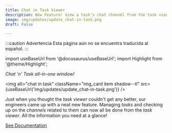 ```yaml
---
title: Chat in Task Viewer
description: New Feature! View a task's chat channel from the task viewer.
image: img/updates/update_chat-in-task.png
draft: False

---
```


:::caution Advertencia
Esta página aún no se encuentra traducida al español.
:::

import useBaseUrl from '@docusaurus/useBaseUrl'; 
import Highlight from '@theme/Highlight';


<div className="align-center">
<div className="card">
<div className="card__header">

<span className="hero__subtitle"><em>Chat 'n' Task all-in-one window!</em></span>

</div>
<div className="card__image">

<img alt="chat in task" className="img_card item shadow--tl" src={useBaseUrl('img/updates/update_chat-in-task.png')} />
<br/>

</div>
<div className="card__body">

Just when you thought the _task viewer_ couldn't get any better, our engineers came up with a neat new feature. Managing _tasks_ and checking up on the _channels_ related to them can now all be done from the _task viewer_. All the information you need at a glance!

</div>
<div className="card__footer text-center align-padding-center">

<a className="button button--info button--block" href="/docs/documentation/client/taskview#chat-in-task">See Documentation</a>
<br/>

</div>
</div>
</div>

